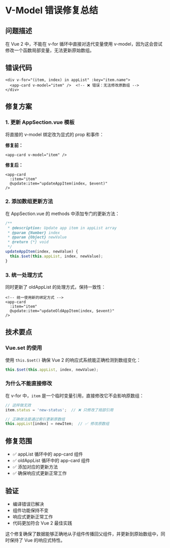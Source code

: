 # V-Model 错误修复总结

## 问题描述
在 Vue 2 中，不能在 v-for 循环中直接对迭代变量使用 v-model，因为这会尝试修改一个函数局部变量，无法更新原始数组。

## 错误代码
```vue
<div v-for="(item, index) in appList" :key="item.name">
  <app-card v-model="item" />  <!-- ❌ 错误：无法修改原数组 -->
</div>
```

## 修复方案

### 1. 更新 AppSection.vue 模板
将直接的 v-model 绑定改为显式的 prop 和事件：

**修复前：**
```vue
<app-card v-model="item" />
```

**修复后：**
```vue
<app-card 
  :item="item" 
  @update:item="updateAppItem(index, $event)"
/>
```

### 2. 添加数组更新方法
在 AppSection.vue 的 methods 中添加专门的更新方法：

```javascript
/**
 * @description: Update app item in appList array
 * @param {Number} index
 * @param {Object} newValue
 * @return {*} void
 */
updateAppItem(index, newValue) {
  this.$set(this.appList, index, newValue);
}
```

### 3. 统一处理方式
同时更新了 oldAppList 的处理方式，保持一致性：

```vue
<!-- 统一使用新的绑定方式 -->
<app-card 
  :item="item" 
  @update:item="updateOldAppItem(index, $event)"
/>
```

## 技术要点

### Vue.set 的使用
使用 `this.$set()` 确保 Vue 2 的响应式系统能正确检测到数组变化：
```javascript
this.$set(this.appList, index, newValue);
```

### 为什么不能直接修改
在 v-for 中，`item` 是一个临时变量引用，直接修改它不会影响原数组：
```javascript
// 这样做无效
item.status = 'new-status';  // ❌ 只修改了局部引用

// 正确做法是通过索引更新原数组
this.appList[index] = newItem;  // ✅ 修改原数组
```

## 修复范围
- ✅ appList 循环中的 app-card 组件
- ✅ oldAppList 循环中的 app-card 组件  
- ✅ 添加对应的更新方法
- ✅ 确保响应式更新正常工作

## 验证
- 编译错误已解决
- 组件功能保持不变
- 响应式更新正常工作
- 代码更加符合 Vue 2 最佳实践

这个修复确保了数据能够正确地从子组件传播回父组件，并更新到原始数组中，同时保持了 Vue 的响应式特性。
